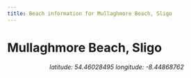 ```yaml
---
title: Beach information for Mullaghmore Beach, Sligo
---
```

# Mullaghmore Beach, Sligo 

<div align="center"><i>latitude: 54.46028495 longitude: -8.44868762</i></div>